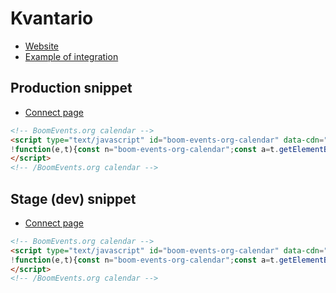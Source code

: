 # Kvantario

- [Website](https://www.kvantario.com/tickets/)
- [Example of integration](https://landsman.github.io/boom-widget-calendar/demo/kvantario.html)

## Production snippet

- [Connect page](https://connect.boomevents.org/cs/organizer/e637ebde-913c-4339-bb45-615293ef191c)

```html
<!-- BoomEvents.org calendar -->
<script type="text/javascript" id="boom-events-org-calendar" data-cdn="https://landsman.github.io/boom-widget-calendar/" data-id="e637ebde-913c-4339-bb45-615293ef191c">
!function(e,t){const n="boom-events-org-calendar";const a=t.getElementById(n),o=t.createElement("script"),c=new Date,r=Math.floor(c.getTime()/1e3);o.async=!0,o.id=n+"__loader-"+"js";const s=a.getAttribute("data-cdn");var d;o.src=((d=s).endsWith("/")?d.slice(0,-1):d)+"/api/loader.min.js?v="+r,a.after(o)}(window,document);
</script>
<!-- /BoomEvents.org calendar -->
```

## Stage (dev) snippet

- [Connect page](https://connect.boomevents.dev/cs/organizer/e7af7792-38d0-4ba3-9024-330b6e273725)

```html
<!-- BoomEvents.org calendar -->
<script type="text/javascript" id="boom-events-org-calendar" data-cdn="https://landsman.github.io/boom-widget-calendar/" data-id="e7af7792-38d0-4ba3-9024-330b6e273725" data-prod="false">
!function(e,t){const n="boom-events-org-calendar";const a=t.getElementById(n),o=t.createElement("script"),c=new Date,r=Math.floor(c.getTime()/1e3);o.async=!0,o.id=n+"__loader-"+"js";const s=a.getAttribute("data-cdn");var d;o.src=((d=s).endsWith("/")?d.slice(0,-1):d)+"/api/loader.min.js?v="+r,a.after(o)}(window,document);
</script>
<!-- /BoomEvents.org calendar -->
```
